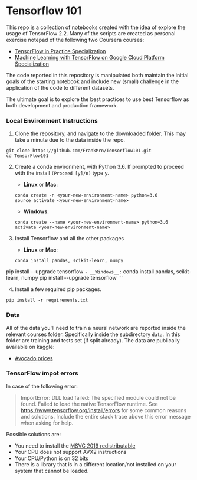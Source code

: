 # Tensorflow 101


This repo is a collection of notebooks created with the idea of explore the usage of TensorFlow 2.2. Many of the scripts are created as personal exercise notepad of the following two Coursera courses:

- [TensorFlow in Practice Specialization](https://www.coursera.org/specializations/tensorflow-in-practice)
- [Machine Learning with TensorFlow on Google Cloud Platform Specialization](https://www.coursera.org/specializations/machine-learning-tensorflow-gcp)

The code reported in this repository is manipulated both maintain the initial goals of the starting notebook and include new (small) challenge in the application of the code to different datasets.

The ultimate goal is to explore the best practices to use best Tensorflow as both development and production framework.

### Local Environment Instructions

1. Clone the repository, and navigate to the downloaded folder. This may take a minute due to the data inside the repo.
```
git clone https://github.com/FrankMrn/Tensorflow101.git
cd TensorFlow101
```

2. Create a conda environment, with Python 3.6. If prompted to proceed with the install `(Proceed [y]/n)` type y.

	- __Linux__ or __Mac__:
	```
	conda create -n <your-new-environment-name> python=3.6
	source activate <your-new-environment-name>
	```
	- __Windows__:
	```
	conda create --name <your-new-environment-name> python=3.6
	activate <your-new-environment-name>
	```

3. Install Tensorflow and all the other packages

	- __Linux__ or __Mac__:
	```
	conda install pandas, scikit-learn, numpy
  pip install --upgrade tensorflow
	```
	- __Windows__:
	```
  conda install pandas, scikit-learn, numpy
  pip install --upgrade tensorflow
	```

4. Install a few required pip packages.
```
pip install -r requirements.txt
```


### Data

All of the data you'll need to train a neural network are reported inside the relevant courses folder. Specifically inside the subdirectory `data`. In this folder are training and tests set (if split already). The data are publically available on kaggle:

- [Avocado prices](https://www.kaggle.com/neuromusic/avocado-prices)

### TensorFlow impot errors

In case of the following error:

>ImportError: DLL load failed: The specified module could not be found.
>Failed to load the native TensorFlow runtime.
>See https://www.tensorflow.org/install/errors
>for some common reasons and solutions. Include the entire stack trace
>above this error message when asking for help.

Possible solutions are:
- You need to install the [MSVC 2019 redistributable](https://support.microsoft.com/en-us/help/2977003/the-latest-supported-visual-c-downloads)
- Your CPU does not support AVX2 instructions
- Your CPU/Python is on 32 bits
- There is a library that is in a different location/not installed on your system that cannot be loaded.
